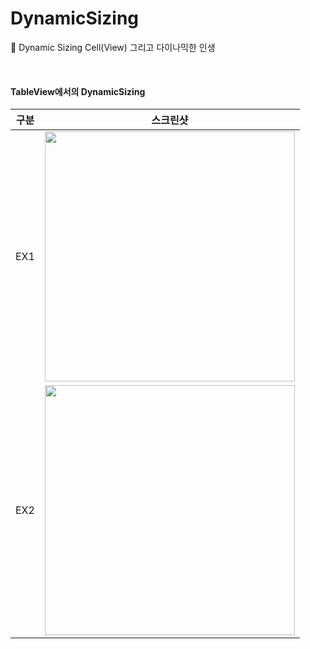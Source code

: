 # DynamicSizing
🧨  Dynamic Sizing Cell(View) 그리고 다이나믹한 인생

<br />

#### TableView에서의 DynamicSizing

|구분|스크린샷|
|--|--|
|EX1|<img src = "https://user-images.githubusercontent.com/61109660/151707015-014064d8-e0b8-499c-9aeb-b604d9545fd1.png" width = "400" />|
|EX2|<img src = "https://user-images.githubusercontent.com/61109660/151707115-21a66cd2-b7cc-4369-8d03-0905d35b542e.png" width = "400" />|
